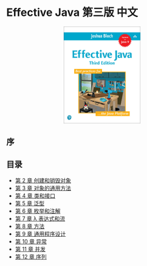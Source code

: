 # Effective Java 第三版 中文

<div style="margin: 0 auto; width: 40%;">
  <img src='./cover.png'/>
</div>

## 序

## 目录

- [第 2 章 创建和销毁对象](ch2.md)
- [第 3 章 对象的通用方法](ch3.md)
- [第 4 章 类和接口](ch4.md)
- [第 5 章 泛型](ch5.md)
- [第 6 章 枚举和注解](ch6.md)
- [第 7 章 λ 表达式和流](ch7.md)
- [第 8 章 方法](ch8.md)
- [第 9 章 通用程序设计](ch9.md)
- [第 10 章 异常](ch10.md)
- [第 11 章 并发](ch11.md)
- [第 12 章 序列](ch12.md)
